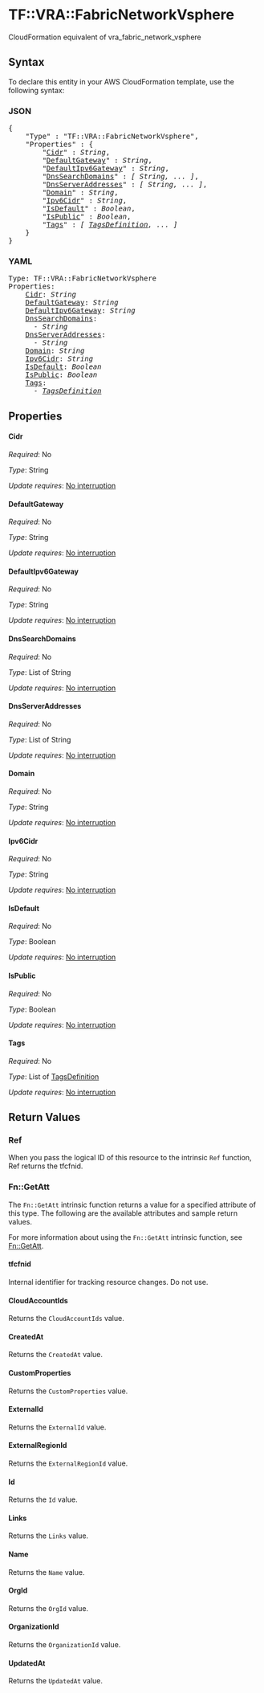 # TF::VRA::FabricNetworkVsphere

CloudFormation equivalent of vra_fabric_network_vsphere

## Syntax

To declare this entity in your AWS CloudFormation template, use the following syntax:

### JSON

<pre>
{
    "Type" : "TF::VRA::FabricNetworkVsphere",
    "Properties" : {
        "<a href="#cidr" title="Cidr">Cidr</a>" : <i>String</i>,
        "<a href="#defaultgateway" title="DefaultGateway">DefaultGateway</a>" : <i>String</i>,
        "<a href="#defaultipv6gateway" title="DefaultIpv6Gateway">DefaultIpv6Gateway</a>" : <i>String</i>,
        "<a href="#dnssearchdomains" title="DnsSearchDomains">DnsSearchDomains</a>" : <i>[ String, ... ]</i>,
        "<a href="#dnsserveraddresses" title="DnsServerAddresses">DnsServerAddresses</a>" : <i>[ String, ... ]</i>,
        "<a href="#domain" title="Domain">Domain</a>" : <i>String</i>,
        "<a href="#ipv6cidr" title="Ipv6Cidr">Ipv6Cidr</a>" : <i>String</i>,
        "<a href="#isdefault" title="IsDefault">IsDefault</a>" : <i>Boolean</i>,
        "<a href="#ispublic" title="IsPublic">IsPublic</a>" : <i>Boolean</i>,
        "<a href="#tags" title="Tags">Tags</a>" : <i>[ <a href="tagsdefinition.md">TagsDefinition</a>, ... ]</i>
    }
}
</pre>

### YAML

<pre>
Type: TF::VRA::FabricNetworkVsphere
Properties:
    <a href="#cidr" title="Cidr">Cidr</a>: <i>String</i>
    <a href="#defaultgateway" title="DefaultGateway">DefaultGateway</a>: <i>String</i>
    <a href="#defaultipv6gateway" title="DefaultIpv6Gateway">DefaultIpv6Gateway</a>: <i>String</i>
    <a href="#dnssearchdomains" title="DnsSearchDomains">DnsSearchDomains</a>: <i>
      - String</i>
    <a href="#dnsserveraddresses" title="DnsServerAddresses">DnsServerAddresses</a>: <i>
      - String</i>
    <a href="#domain" title="Domain">Domain</a>: <i>String</i>
    <a href="#ipv6cidr" title="Ipv6Cidr">Ipv6Cidr</a>: <i>String</i>
    <a href="#isdefault" title="IsDefault">IsDefault</a>: <i>Boolean</i>
    <a href="#ispublic" title="IsPublic">IsPublic</a>: <i>Boolean</i>
    <a href="#tags" title="Tags">Tags</a>: <i>
      - <a href="tagsdefinition.md">TagsDefinition</a></i>
</pre>

## Properties

#### Cidr

_Required_: No

_Type_: String

_Update requires_: [No interruption](https://docs.aws.amazon.com/AWSCloudFormation/latest/UserGuide/using-cfn-updating-stacks-update-behaviors.html#update-no-interrupt)

#### DefaultGateway

_Required_: No

_Type_: String

_Update requires_: [No interruption](https://docs.aws.amazon.com/AWSCloudFormation/latest/UserGuide/using-cfn-updating-stacks-update-behaviors.html#update-no-interrupt)

#### DefaultIpv6Gateway

_Required_: No

_Type_: String

_Update requires_: [No interruption](https://docs.aws.amazon.com/AWSCloudFormation/latest/UserGuide/using-cfn-updating-stacks-update-behaviors.html#update-no-interrupt)

#### DnsSearchDomains

_Required_: No

_Type_: List of String

_Update requires_: [No interruption](https://docs.aws.amazon.com/AWSCloudFormation/latest/UserGuide/using-cfn-updating-stacks-update-behaviors.html#update-no-interrupt)

#### DnsServerAddresses

_Required_: No

_Type_: List of String

_Update requires_: [No interruption](https://docs.aws.amazon.com/AWSCloudFormation/latest/UserGuide/using-cfn-updating-stacks-update-behaviors.html#update-no-interrupt)

#### Domain

_Required_: No

_Type_: String

_Update requires_: [No interruption](https://docs.aws.amazon.com/AWSCloudFormation/latest/UserGuide/using-cfn-updating-stacks-update-behaviors.html#update-no-interrupt)

#### Ipv6Cidr

_Required_: No

_Type_: String

_Update requires_: [No interruption](https://docs.aws.amazon.com/AWSCloudFormation/latest/UserGuide/using-cfn-updating-stacks-update-behaviors.html#update-no-interrupt)

#### IsDefault

_Required_: No

_Type_: Boolean

_Update requires_: [No interruption](https://docs.aws.amazon.com/AWSCloudFormation/latest/UserGuide/using-cfn-updating-stacks-update-behaviors.html#update-no-interrupt)

#### IsPublic

_Required_: No

_Type_: Boolean

_Update requires_: [No interruption](https://docs.aws.amazon.com/AWSCloudFormation/latest/UserGuide/using-cfn-updating-stacks-update-behaviors.html#update-no-interrupt)

#### Tags

_Required_: No

_Type_: List of <a href="tagsdefinition.md">TagsDefinition</a>

_Update requires_: [No interruption](https://docs.aws.amazon.com/AWSCloudFormation/latest/UserGuide/using-cfn-updating-stacks-update-behaviors.html#update-no-interrupt)

## Return Values

### Ref

When you pass the logical ID of this resource to the intrinsic `Ref` function, Ref returns the tfcfnid.

### Fn::GetAtt

The `Fn::GetAtt` intrinsic function returns a value for a specified attribute of this type. The following are the available attributes and sample return values.

For more information about using the `Fn::GetAtt` intrinsic function, see [Fn::GetAtt](https://docs.aws.amazon.com/AWSCloudFormation/latest/UserGuide/intrinsic-function-reference-getatt.html).

#### tfcfnid

Internal identifier for tracking resource changes. Do not use.

#### CloudAccountIds

Returns the <code>CloudAccountIds</code> value.

#### CreatedAt

Returns the <code>CreatedAt</code> value.

#### CustomProperties

Returns the <code>CustomProperties</code> value.

#### ExternalId

Returns the <code>ExternalId</code> value.

#### ExternalRegionId

Returns the <code>ExternalRegionId</code> value.

#### Id

Returns the <code>Id</code> value.

#### Links

Returns the <code>Links</code> value.

#### Name

Returns the <code>Name</code> value.

#### OrgId

Returns the <code>OrgId</code> value.

#### OrganizationId

Returns the <code>OrganizationId</code> value.

#### UpdatedAt

Returns the <code>UpdatedAt</code> value.

